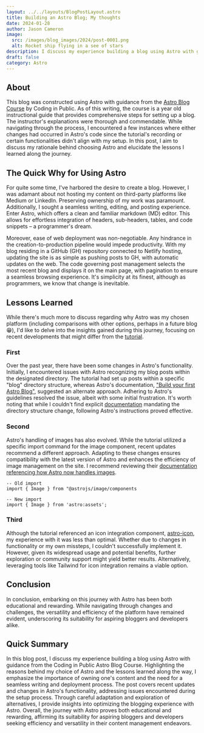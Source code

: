 ```yaml
---
layout: ../../layouts/BlogPostLayout.astro
title: Building an Astro Blog; My thoughts
date: 2024-01-28
author: Jason Cameron
image:
  src: /images/blog_images/2024/post-0001.png
  alt: Rocket ship flying in a see of stars
description: I discuss my experience building a blog using Astro with guidance from the Coding in Public Astro Blog Course.
draft: false
category: Astro
---
```


## About
This blog was constructed using Astro with guidance from the [Astro Blog Course](https://www.youtube.com/watch?v=6XzyobQYQVQ&t=4555s) by Coding in Public. As of this writing, the course is a year old instructional guide that provides comprehensive steps for setting up a blog. The instructor's explanations were thorough and commendable. While navigating through the process, I encountered a few instances where either changes had occurred in Astro's code since the tutorial's recording or certain functionalities didn't align with my setup. In this post, I aim to discuss my rationale behind choosing Astro and elucidate the lessons I learned along the journey.

## The Quick Why for Using Astro
For quite some time, I've harbored the desire to create a blog. However, I was adamant about not hosting my content on third-party platforms like Medium or LinkedIn. Preserving ownership of my work was paramount. Additionally, I sought a seamless writing, editing, and posting experience. Enter Astro, which offers a clean and familiar markdown (MD) editor. This allows for effortless integration of headers, sub-headers, tables, and code snippets – a programmer's dream.

Moreover, ease of web deployment was non-negotiable. Any hindrance in the creation-to-production pipeline would impede productivity. With my blog residing in a GitHub (GH) repository connected to Netlify hosting, updating the site is as simple as pushing posts to GH, with automatic updates on the web. The code governing post management selects the most recent blog and displays it on the main page, with pagination to ensure a seamless browsing experience. It's simplicity at its finest, although as programmers, we know that change is inevitable.

## Lessons Learned
While there's much more to discuss regarding why Astro was my chosen platform (including comparisons with other options, perhaps in a future blog 😁), I'd like to delve into the insights gained during this journey, focusing on recent developments that might differ from the <a href="https://www.youtube.com/watch?v=6XzyobQYQVQ&t=4555s" target="_blank">tutorial</a>.

### First
Over the past year, there have been some changes in Astro's functionality. Initially, I encountered issues with Astro recognizing my blog posts within the designated directory. The tutorial had set up posts within a specific "blog" directory structure, whereas Astro's documentation, <a href="https://docs.astro.build/en/tutorial/0-introduction/" target="_blank">"Build your first Astro Blog"</a>, suggested an alternate approach. Adhering to Astro's guidelines resolved the issue, albeit with some initial frustration. It's worth noting that while I couldn't find explicit <a href="https://docs.astro.build/en/core-concepts/routing/#_top" target="_blank">documentation</a> mandating the directory structure change, following Astro's instructions proved effective.

### Second
Astro's handling of images has also evolved. While the tutorial utilized a specific import command for the image component, recent updates recommend a different approach. Adapting to these changes ensures compatibility with the latest version of Astro and enhances the efficiency of image management on the site. I recommend reviewing their <a href="https://docs.astro.build/en/guides/images/#_top" target="_blank">documentation referencing how Astro now handles images</a>.

``` 
-- Old import
import { Image } from "@astrojs/image/components

-- New import
import { Image } from 'astro:assets';
```

### Third
Although the tutorial referenced an icon integration component,  <a href="https://github.com/natemoo-re/astro-icon#readme" target="_blank">astro-icon</a>, my experience with it was less than optimal. Whether due to changes in functionality or my own missteps, I couldn't successfully implement it. However, given its widespread usage and potential benefits, further exploration or community support might yield better results. Alternatively, leveraging tools like Tailwind for icon integration remains a viable option.

## Conclusion
In conclusion, embarking on this journey with Astro has been both educational and rewarding. While navigating through changes and challenges, the versatility and efficiency of the platform have remained evident, underscoring its suitability for aspiring bloggers and developers alike.

## Quick Summary
In this blog post, I discuss my experience building a blog using Astro with guidance from the Coding in Public Astro Blog Course. Highlighting the reasons behind my choice of Astro and the lessons learned along the way, I emphasize the importance of owning one's content and the need for a seamless writing and deployment process. The post covers recent updates and changes in Astro's functionality, addressing issues encountered during the setup process. Through careful adaptation and exploration of alternatives, I provide insights into optimizing the blogging experience with Astro. Overall, the journey with Astro proves both educational and rewarding, affirming its suitability for aspiring bloggers and developers seeking efficiency and versatility in their content management endeavors.